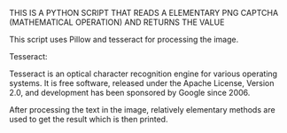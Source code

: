 THIS IS A PYTHON SCRIPT THAT READS A ELEMENTARY PNG CAPTCHA (MATHEMATICAL OPERATION) AND RETURNS THE VALUE

This script uses Pillow and tesseract for processing the image.

Tesseract:

Tesseract is an optical character recognition engine for various operating systems.
It is free software, released under the Apache License, Version 2.0, and development has been sponsored by Google since 2006.


After processing the text in the image, relatively elementary methods are used to get the result which is then printed.
